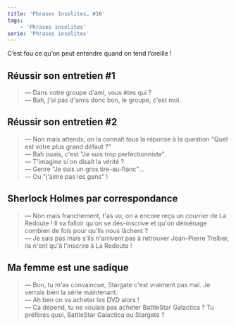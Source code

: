 ```yaml
---
title: 'Phrases Insolites… #16'
tags:
    - 'Phrases insolites'
serie: 'Phrases insolites'
---
```


C’est fou ce qu’on peut entendre quand on tend l’oreille !

<!-- more -->

## Réussir son entretien #1

> — Dans votre groupe d'ami, vous êtes qui ?  
> — Bah, j'ai pas d'amis donc bon, le groupe, c'est moi.

## Réussir son entretien #2

> — Non mais attends, on la connait tous la réponse à la question "Quel est
> votre plus grand défaut ?"  
> — Bah ouais, c'est "Je suis trop perfectionniste".  
> — T'imagine si on disait la vérité ?  
> — Genre "Je suis un gros tire-au-flanc"…  
> — Ou "j'aime pas les gens" !

## Sherlock Holmes par correspondance

> — Non mais franchement, t'as vu, on a encore reçu un courrier de La Redoute !
> Il va falloir qu'on se dés-inscrive et qu'on déménage combien de fois pour
> qu'ils nous lâchent ?  
> — Je sais pas mais s'ils n'arrivent pas à retrouver Jean-Pierre Treiber, ils
> n'ont qu'à l'inscrire à La Redoute !

## Ma femme est une sadique

> — Bon, tu m'as convaincue, Stargate c'est vraiment pas mal. Je verrais bien la
> série maintenant.  
> — Ah ben on va acheter les DVD alors !  
> — Ca dépend, tu ne voulais pas acheter BattleStar Galactica ? Tu préfères
> quoi, BattleStar Galactica ou Stargate ?
